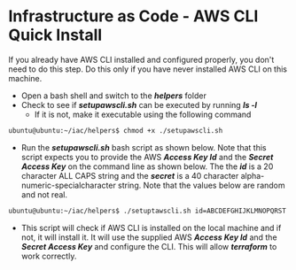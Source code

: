 # Infrastructure as Code - AWS CLI Quick Install
If you already have AWS CLI installed and configured properly, you don't need to do this step. Do this only if you have never installed AWS CLI on this machine.  
- Open a bash shell and switch to the ***helpers*** folder
- Check to see if ***setupawscli.sh*** can be executed by running ***ls -l***
  - If it is not, make it executable using the following command
```bash
ubuntu@ubuntu:~/iac/helpers$ chmod +x ./setupawscli.sh
```
- Run the ***setupawscli.sh*** bash script as shown below. Note that this script expects you to provide the AWS ***Access Key Id*** and the ***Secret Access Key*** on the command line as shown below. The the ***id*** is a 20 character ALL CAPS string and the ***secret*** is a 40 character alpha-numeric-specialcharacter string. Note that the values below are random and not real. 
```bash
ubuntu@ubuntu:~/iac/helpers$ ./setuptawscli.sh id=ABCDEFGHIJKLMNOPQRST secret=ABC76+sdasd98sd/8hsdgTHY/asdj86HGASGAHSY
```
  - This script will check if AWS CLI is installed on the local machine and if not, it will install it. It will use the supplied AWS ***Access Key Id*** and the ***Secret Access Key*** and configure the CLI. This will allow ***terraform*** to work correctly.  
